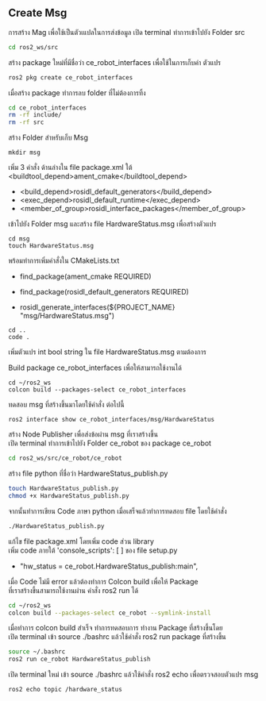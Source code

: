 

## Create Msg
การสร้าง Mag เพื่อใช้เป็นตัวเแปลในการส่งข้อมูล
เปิด terminal ทำการเข้าไปยัง Folder src 
```bash
cd ros2_ws/src
```

สร้าง package ใหม่ที่มีชื่อว่า ce_robot_interfaces เพื่อใช้ในการเก็บค่า ตัวแปร
```bash
ros2 pkg create ce_robot_interfaces
```

เมื่อสร้าง package ทำการลบ folder ที่ไม่ต้องการทิ้ง
```bash
cd ce_robot_interfaces
rm -rf include/
rm -rf src
```

สร้าง Folder สำหรับเก็บ Msg 
```base
mkdir msg
```

เพิ่ม 3 คำสั่ง ด้านล่างใน file package.xml ใต้ <buildtool_depend>ament_cmake</buildtool_depend>

- <build_depend>rosidl_default_generators</build_depend>
- <exec_depend>rosidl_default_runtime</exec_depend>
- <member_of_group>rosidl_interface_packages</member_of_group> 

เข้าไปยัง Folder msg และสร้าง file HardwareStatus.msg เพื่อสร้างตัวแปร
```base
cd msg
touch HardwareStatus.msg
```
พร้อมทำการเพิ่มคำสั่งใน CMakeLists.txt
- find_package(ament_cmake REQUIRED)
- find_package(rosidl_default_generators REQUIRED)

- rosidl_generate_interfaces(${PROJECT_NAME}
  "msg/HardwareStatus.msg")

```base
cd ..
code .
```

เพิ่มตัวแปร int bool string ใน file HardwareStatus.msg ตามต้องการ

Build package ce_robot_interfaces เพื่อให้สามารถใช้งานได้
```base
cd ~/ros2_ws
colcon build --packages-select ce_robot_interfaces
```

ทดสอบ msg ที่สร้างขึ้นมาโดยใช้คำสั่ง ต่อไปนี้
```base
ros2 interface show ce_robot_interfaces/msg/HardwareStatus
```

สร้าง Node Publisher เพื่อส่งข้อผ่าน msg ที่เราสร้างขึ้น\
เปิด terminal ทำการเข้าไปยัง Folder ce_robot ของ package ce_robot  

```bash
cd ros2_ws/src/ce_robot/ce_robot
```

สร้าง file python ที่ชื่อว่า HardwareStatus_publish.py
```bash
touch HardwareStatus_publish.py
chmod +x HardwareStatus_publish.py
```

จากนั้นทำการเขียน Code ภาษา python เมื่อเสร็จแล้วทำการทดสอบ file โดยใช้คำสั่ง 
```bash
./HardwareStatus_publish.py
```

แก้ไข file package.xml โดยเพิ่ม code ส่วน library\
เพิ่ม code ภายใต้ 'console_scripts': [ ] ของ file setup.py
- "hw_status = ce_robot.HardwareStatus_publish:main",

เมื่อ Code ไม่มี error แล้วต้องทำการ Colcon build เพื่อให้ Package \
ที่เราสร้างขึ้นสามารถใช้งานผ่าน คำสั่ง ros2 run ได้
```bash
cd ~/ros2_ws
colcon build --packages-select ce_robot --symlink-install
```

เมื่อทำการ colcon build สำเร็จ ทำการทดสอบการ ทำงาน Package ที่สร้างขึ้นโดย \
เปิด terminal เข้า source ./bashrc แล้วใช้คำสั่ง ros2 run package ที่สร้างขึ้น
```bash
source ~/.bashrc
ros2 run ce_robot HardwareStatus_publish
```

เปิด terminal ใหม่ เข้า source ./bashrc แล้วใช้คำสั่ง ros2 echo เพื่อตรวจสอบตัวแปร msg
```bash
ros2 echo topic /hardware_status
```
